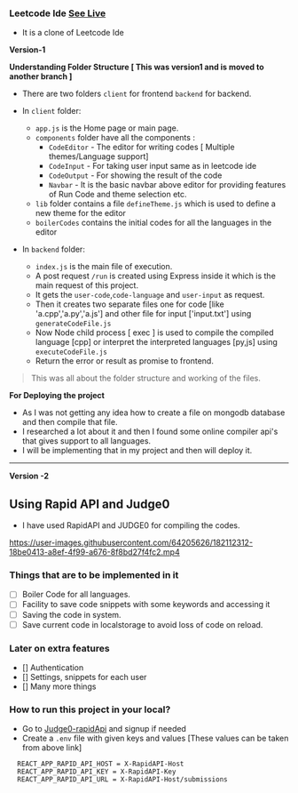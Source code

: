 ### Leetcode Ide [See Live](https://sahoo.vercel.app/)

- It is a clone of Leetcode Ide

**Version-1**

**Understanding Folder Structure [ This was version1 and is moved to another branch ]**

- There are two folders `client` for frontend `backend` for backend.
- In `client` folder:

  - `app.js` is the Home page or main page.
  - `components` folder have all the components :
    - `CodeEditor` - The editor for writing codes [ Multiple themes/Language support]
    - `CodeInput` - For taking user input same as in leetcode ide
    - `CodeOutput` - For showing the result of the code
    - `Navbar` - It is the basic navbar above editor for providing features of Run Code and theme selection etc.
  - `lib` folder contains a file `defineTheme.js` which is used to define a new theme for the editor
  - `boilerCodes` contains the initial codes for all the languages in the editor

- In `backend` folder:
  - `index.js` is the main file of execution.
  - A post request `/run` is created using Express inside it which is the main request of this project.
  - It gets the `user-code`,`code-language` and `user-input` as request.
  - Then it creates two separate files one for code [like 'a.cpp','a.py','a.js'] and other file for input ['input.txt'] using `generateCodeFile.js`
  - Now Node child process [ exec ] is used to compile the compiled language [cpp] or interpret the interpreted languages [py,js] using `executeCodeFile.js`
  - Return the error or result as promise to frontend.

> This was all about the folder structure and working of the files.

**For Deploying the project**

- As I was not getting any idea how to create a file on mongodb database and then compile that file.
- I researched a lot about it and then I found some online compiler api's that gives support to all languages.
- I will be implementing that in my project and then will deploy it.

---

**Version -2**

## Using Rapid API and Judge0

- I have used RapidAPI and JUDGE0 for compiling the codes.

https://user-images.githubusercontent.com/64205626/182112312-18be0413-a8ef-4f99-a676-8f8bd27f4fc2.mp4

### Things that are to be implemented in it

- [ ] Boiler Code for all languages.
- [ ] Facility to save code snippets with some keywords and accessing it
- [ ] Saving the code in system.
- [ ] Save current code in localstorage to avoid loss of code on reload.

### Later on extra features

- [] Authentication
- [] Settings, snippets for each user
- [] Many more things

### How to run this project in your local?

- Go to [Judge0-rapidApi](https://rapidapi.com/judge0-official/api/judge0-ce/) and signup if needed
- Create a `.env` file with given keys and values [These values can be taken from above link]

```env
  REACT_APP_RAPID_API_HOST = X-RapidAPI-Host
  REACT_APP_RAPID_API_KEY = X-RapidAPI-Key
  REACT_APP_RAPID_API_URL = X-RapidAPI-Host/submissions
```
